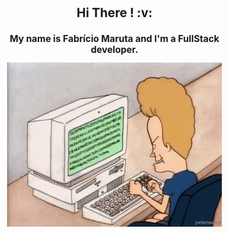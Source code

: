 <!--
**fabriciomaruta/fabriciomaruta** is a ✨ _special_ ✨ repository because its `README.md` (this file) appears on your GitHub profile.

Here are some ideas to get you started:

- 🔭 I’m currently working on ...
- 🌱 I’m currently learning ...
- 👯 I’m looking to collaborate on ...
- 🤔 I’m looking for help with ...
- 💬 Ask me about ...
- 📫 How to reach me: ...
- 😄 Pronouns: ...
- ⚡ Fun fact: ...
-->
<h1 align=center> Hi There ! :v:</h1>
<div align=center>
<h2>My name is Fabrício Maruta and I'm a FullStack developer.</h2>
<img src="beavis-computer.gif" />
</div>
